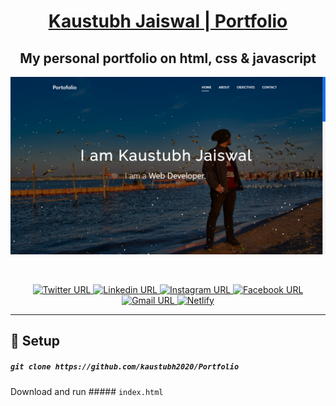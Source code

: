 <a target="_blank" rel="noopener noreferrer" href="https://kaustubhjaiswal.netlify.app/"><h1 align="center">Kaustubh Jaiswal | Portfolio</h1></a>

 <h2 align="center">My personal portfolio on html, css & javascript</h2>
 
 
 <p align="center">
    <img alt="portfolio" src="./Documents/banner.png" width="auto" />
</p>

<!-- Footer -->
<br>

<p align="center">

<a target="_blank" rel="noopener noreferrer" href="https://twitter.com/kaustubh_2020">
<img alt="Twitter URL" src="https://img.shields.io/twitter/url?label=Twitter&style=social&url=https%3A%2F%2Ftwitter.com%2Fkaustubh_2020">
</a>

<a target="_blank" rel="noopener noreferrer" href="https://www.linkedin.com/in/kaustubh2020/">
<img alt="Linkedin URL" src="https://img.shields.io/twitter/url?color=green&label=Linkedin&logo=linkedin&style=social&url=https%3A%2F%2Fwww.linkedin.com%2Fin%2Fkaustubh2020%2F">
</a>

<a target="_blank" rel="noopener noreferrer" href="https://www.instagram.com/_windsonmyhair_/">
<img alt="Instagram URL" src="https://img.shields.io/twitter/url?label=Instagram&logo=instagram&logoColor=blue&style=social&url=https%3A%2F%2Fwww.instagram.com%2F_windsonmyhair_%2F">
</a>

<a target="_blank" rel="noopener noreferrer" href="https://www.facebook.com/kaustubh20">
<img alt="Facebook URL" src="https://img.shields.io/twitter/url?label=Facebook&logo=facebook&logoColor=blue&style=social&url=https%3A%2F%2Fwww.facebook.com%2Fkaustubh20">
</a>

<a target="_blank" rel="noopener noreferrer" href="mailto: kaustubhjaiswal200@gmail.com">
  <img alt="Gmail URL" src="https://img.shields.io/twitter/url?label=E-mail&logo=google%20messages&logoColor=blue&style=social&url=https%3A%2F%2Fmail.google.com%2F">
</a>

<a target="_blank" rel="noopener noreferrer" href="https://app.netlify.com/sites/kaustubhjaiswal/deploys">
  <img alt="Netlify" src="https://img.shields.io/netlify/1429cb7e-8caf-4a29-9825-1091533b026f?logo=netlify&logoColor=blue&style=social">
</a>

</p>

<!-- Footer END -->
<hr>

## :wrench: Setup

##### ``git clone https://github.com/kaustubh2020/Portfolio``

Download and run ##### `index.html`
